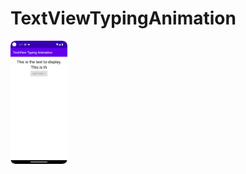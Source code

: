 # TextViewTypingAnimation

 <img src="/images/ss_one.png" alt="UI Design" style="width: 18%; height: auto;">
